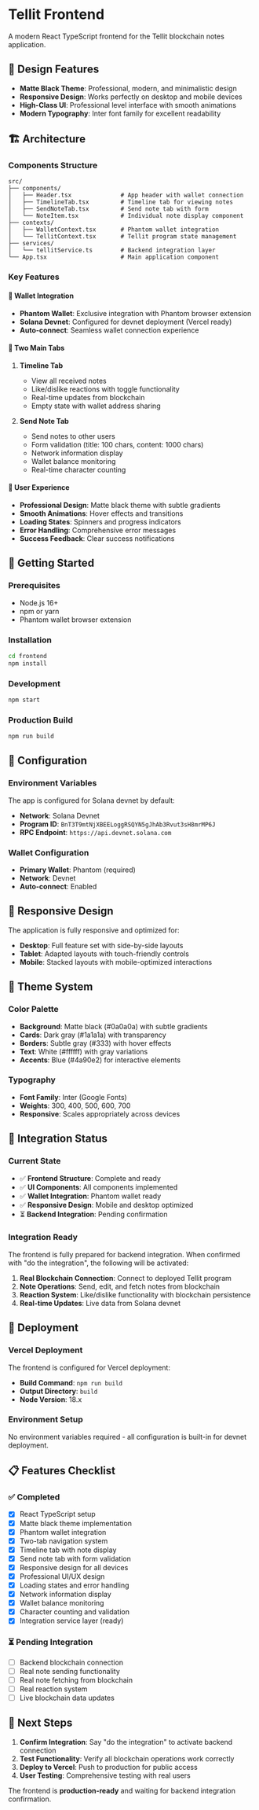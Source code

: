 # Tellit Frontend

A modern React TypeScript frontend for the Tellit blockchain notes application.

## 🎨 Design Features

- **Matte Black Theme**: Professional, modern, and minimalistic design
- **Responsive Design**: Works perfectly on desktop and mobile devices
- **High-Class UI**: Professional level interface with smooth animations
- **Modern Typography**: Inter font family for excellent readability

## 🏗️ Architecture

### Components Structure
```
src/
├── components/
│   ├── Header.tsx              # App header with wallet connection
│   ├── TimelineTab.tsx         # Timeline tab for viewing notes
│   ├── SendNoteTab.tsx         # Send note tab with form
│   └── NoteItem.tsx            # Individual note display component
├── contexts/
│   ├── WalletContext.tsx       # Phantom wallet integration
│   └── TellitContext.tsx       # Tellit program state management
├── services/
│   └── tellitService.ts        # Backend integration layer
└── App.tsx                     # Main application component
```

### Key Features

#### 🔗 Wallet Integration
- **Phantom Wallet**: Exclusive integration with Phantom browser extension
- **Solana Devnet**: Configured for devnet deployment (Vercel ready)
- **Auto-connect**: Seamless wallet connection experience

#### 📝 Two Main Tabs

1. **Timeline Tab**
   - View all received notes
   - Like/dislike reactions with toggle functionality
   - Real-time updates from blockchain
   - Empty state with wallet address sharing

2. **Send Note Tab**
   - Send notes to other users
   - Form validation (title: 100 chars, content: 1000 chars)
   - Network information display
   - Wallet balance monitoring
   - Real-time character counting

#### 🎯 User Experience
- **Professional Design**: Matte black theme with subtle gradients
- **Smooth Animations**: Hover effects and transitions
- **Loading States**: Spinners and progress indicators
- **Error Handling**: Comprehensive error messages
- **Success Feedback**: Clear success notifications

## 🚀 Getting Started

### Prerequisites
- Node.js 16+ 
- npm or yarn
- Phantom wallet browser extension

### Installation
```bash
cd frontend
npm install
```

### Development
```bash
npm start
```

### Production Build
```bash
npm run build
```

## 🔧 Configuration

### Environment Variables
The app is configured for Solana devnet by default:
- **Network**: Solana Devnet
- **Program ID**: `BnT3T9mtNjXBEELoggRSQYN5gJhAb3Rvut3sH8mrMP6J`
- **RPC Endpoint**: `https://api.devnet.solana.com`

### Wallet Configuration
- **Primary Wallet**: Phantom (required)
- **Network**: Devnet
- **Auto-connect**: Enabled

## 📱 Responsive Design

The application is fully responsive and optimized for:
- **Desktop**: Full feature set with side-by-side layouts
- **Tablet**: Adapted layouts with touch-friendly controls
- **Mobile**: Stacked layouts with mobile-optimized interactions

## 🎨 Theme System

### Color Palette
- **Background**: Matte black (#0a0a0a) with subtle gradients
- **Cards**: Dark gray (#1a1a1a) with transparency
- **Borders**: Subtle gray (#333) with hover effects
- **Text**: White (#ffffff) with gray variations
- **Accents**: Blue (#4a90e2) for interactive elements

### Typography
- **Font Family**: Inter (Google Fonts)
- **Weights**: 300, 400, 500, 600, 700
- **Responsive**: Scales appropriately across devices

## 🔌 Integration Status

### Current State
- ✅ **Frontend Structure**: Complete and ready
- ✅ **UI Components**: All components implemented
- ✅ **Wallet Integration**: Phantom wallet ready
- ✅ **Responsive Design**: Mobile and desktop optimized
- ⏳ **Backend Integration**: Pending confirmation

### Integration Ready
The frontend is fully prepared for backend integration. When confirmed with "do the integration", the following will be activated:

1. **Real Blockchain Connection**: Connect to deployed Tellit program
2. **Note Operations**: Send, edit, and fetch notes from blockchain
3. **Reaction System**: Like/dislike functionality with blockchain persistence
4. **Real-time Updates**: Live data from Solana devnet

## 🚀 Deployment

### Vercel Deployment
The frontend is configured for Vercel deployment:
- **Build Command**: `npm run build`
- **Output Directory**: `build`
- **Node Version**: 18.x

### Environment Setup
No environment variables required - all configuration is built-in for devnet deployment.

## 📋 Features Checklist

### ✅ Completed
- [x] React TypeScript setup
- [x] Matte black theme implementation
- [x] Phantom wallet integration
- [x] Two-tab navigation system
- [x] Timeline tab with note display
- [x] Send note tab with form validation
- [x] Responsive design for all devices
- [x] Professional UI/UX design
- [x] Loading states and error handling
- [x] Network information display
- [x] Wallet balance monitoring
- [x] Character counting and validation
- [x] Integration service layer (ready)

### ⏳ Pending Integration
- [ ] Backend blockchain connection
- [ ] Real note sending functionality
- [ ] Real note fetching from blockchain
- [ ] Real reaction system
- [ ] Live blockchain data updates

## 🎯 Next Steps

1. **Confirm Integration**: Say "do the integration" to activate backend connection
2. **Test Functionality**: Verify all blockchain operations work correctly
3. **Deploy to Vercel**: Push to production for public access
4. **User Testing**: Comprehensive testing with real users

The frontend is **production-ready** and waiting for backend integration confirmation.